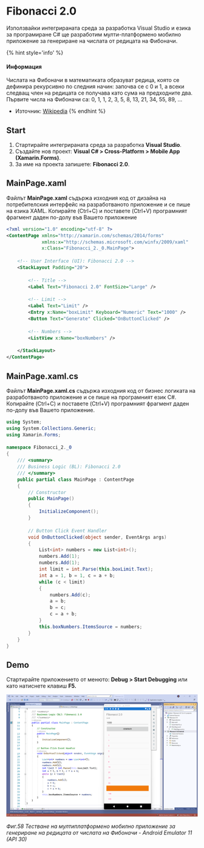 # Fibonacci 2.0

Използвайки интегрираната среда за разработка Visual Studio и езика за програмиране C\# ще разработим мулти-платформено мобилно приложение за генериране на числата от редицата на Фибоначи.

{% hint style='info' %}
#### Информация
Числата на Фибоначи в математиката образуват редица, която се дефинира рекурсивно по следния начин: започва се с 0 и 1, а всеки следващ член на редицата се получава като сума на предходните два. Първите числа на Фибоначи са: 0, 1, 1, 2, 3, 5, 8, 13, 21, 34, 55, 89, …
- Източник: [Wikipedia](https://en.wikipedia.org/wiki/Fibonacci_number)
{% endhint %}

## Start
1. Стартирайте интегрираната среда за разработка **Visual Studio**. 
2. Създайте нов проект: **Visual C\# &gt; Cross-Platform &gt; Mobile App \(Xamarin.Forms\)**. 
3. За име на проекта запишете: **Fibonacci 2.0**.

## MainPage.xaml

Файлът **MainPage.xaml** съдържа изходния код от дизайна на потребителския интерфейс на разработваното приложение и се пише на езика XAML. Копирайте \(Ctrl+C\) и поставете \(Ctrl+V\) програмният фрагмент даден по-долу във Вашето приложение

```xml
<?xml version="1.0" encoding="utf-8" ?>
<ContentPage xmlns="http://xamarin.com/schemas/2014/forms"
             xmlns:x="http://schemas.microsoft.com/winfx/2009/xaml"
             x:Class="Fibonacci_2._0.MainPage">

    <!-- User Interface (UI): Fibonacci 2.0 -->
    <StackLayout Padding="20">
        
        <!-- Title -->
        <Label Text="Fibonacci 2.0" FontSize="Large" />
        
        <!-- Limit -->
        <Label Text="Limit" />
        <Entry x:Name="boxLimit" Keyboard="Numeric" Text="1000" />
        <Button Text="Generate" Clicked="OnButtonClicked" />
        
        <!-- Numbers -->
        <ListView x:Name="boxNumbers" />
        
    </StackLayout>
</ContentPage>
```

## MainPage.xaml.cs

Файлът **MainPage.xaml.cs** съдържа изходния код от бизнес логиката на разработваното приложение и се пише на програмният език C\#. Копирайте \(Ctrl+C\) и поставете \(Ctrl+V\) програмният фрагмент даден по-долу във Вашето приложение.

```csharp
using System;
using System.Collections.Generic;
using Xamarin.Forms;

namespace Fibonacci_2._0
{
    /// <summary>
    /// Business Logic (BL): Fibonacci 2.0
    /// </summary>
    public partial class MainPage : ContentPage
    {
        // Constructor
        public MainPage()
        {
            InitializeComponent();
        }

        // Button Click Event Handler
        void OnButtonClicked(object sender, EventArgs args)
        {
            List<int> numbers = new List<int>();
            numbers.Add(1);
            numbers.Add(1);
            int limit = int.Parse(this.boxLimit.Text);
            int a = 1, b = 1, c = a + b;
            while (c < limit)
            {
                numbers.Add(c);
                a = b;
                b = c;
                c = a + b;
            }
            this.boxNumbers.ItemsSource = numbers;
        }
    }
}
```

## Demo

Стартирайте приложението от менюто: **Debug &gt; Start Debugging** или като натиснете клавиш **F5.**

![](/images/58_Fibonacci_2.0.png)

_Фиг.58 Тестване на мултиплатформено мобилно приложение за генериране на редицата от числата на Фибоначи - Android Emulator 11 \(API 30\)_

